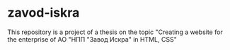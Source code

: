 # zavod-iskra
This repository is a project of a thesis on the topic "Creating a website for the enterprise of АО "НПП "Завод Искра" in HTML, CSS"
